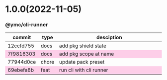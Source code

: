 <a name="1.0.0"></a>
# 1.0.0(2022-11-05)
### @ymc/cli-runner
<table><thead><tr><th>commit</th><th>type</th><th style="width:80%">desciption</th></tr></thead><tbody><tr><td><a title="docs(core): add pkg shield state&#10;&#10;to keep zero error,warn&#10;to keep package.json to be not-modified&#10;&#10;generated by ymc@robot" hrel="https://github.com/ymc-github/js-idea/commit/912ccfd7556f264eb9fb0d5f68cbd4a313d2ee3b"> 12ccfd755 </a></td>
<td>docs</td>
<td>add pkg shield state</td></tr>
<tr style="background-color:#fdcee8;" ><td><a title="docs(core): add pkg scope at name&#10;&#10;export setClassConstructor and alias&#10;export setClassMethod and alias&#10;export mixClass and alias&#10;export setClassMethodAlias&#10;&#10;generated by ymc@robot" hrel="https://github.com/ymc-github/js-idea/commit/17f9816303affed7df6cf9d56cf31f4ee2c7cbd5"> 7f9816303 </a></td>
<td>docs</td>
<td>add pkg scope at name</td></tr>
<tr><td><a title="chore(core): update pack preset&#10;&#10;generated by ymc@robot" hrel="https://github.com/ymc-github/js-idea/commit/e77944d0ce84ee65f8d3c457d494736927a5f34d"> 77944d0ce </a></td>
<td>chore</td>
<td>update pack preset</td></tr>
<tr style="background-color:#fdcee8;" ><td><a title="feat(core): run cli with cli runner&#10;&#10;add ignore file .eslintignore&#10;add config file .eslintrc" hrel="https://github.com/ymc-github/js-idea/commit/e69ebefa8bc1b9756395d2f731f9f491ade49d67"> 69ebefa8b </a></td>
<td>feat</td>
<td>run cli with cli runner</td></tr></tbody></table>
